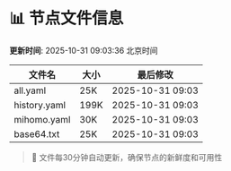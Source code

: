 # 📊 节点文件信息

**更新时间**: 2025-10-31 09:03:36 北京时间

| 文件名 | 大小 | 最后修改 |
|--------|------|----------|
| all.yaml | 25K | 2025-10-31 09:03 |
| history.yaml | 199K | 2025-10-31 09:03 |
| mihomo.yaml | 30K | 2025-10-31 09:03 |
| base64.txt | 25K | 2025-10-31 09:03 |

> 🔄 文件每30分钟自动更新，确保节点的新鲜度和可用性
